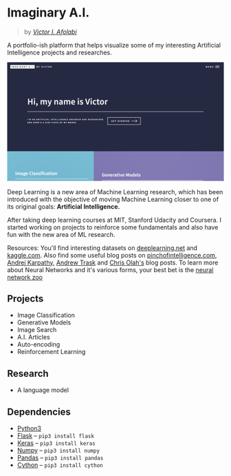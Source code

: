 # Imaginary A.I.

> by _[Victor I. Afolabi](https://github.com/victor-iyiola/)_

A portfolio-ish platform that helps visualize some of my interesting Artificial Intelligence projects and researches.

![Imaginary A.I. homepage](static/images/imaginary-ai-homepage.png)

Deep Learning is a new area of Machine Learning research, which has been introduced with the objective of moving Machine Learning closer to one of its original goals: **Artificial Intelligence.**

After taking deep learning courses at MIT, Stanford Udacity and Coursera. I started working on projects to reinforce some fundamentals and also have fun with the new area of ML research.

Resources: You'll find interesting datasets on [deeplearning.net](http://deeplearning.net/datasets/) and [kaggle.com](https://www.kaggle.com/datasets). Also find some useful blog posts on [pinchofintelligence.com](https://www.pinchofintelligence.com/), [Andrej Karpathy](http://karpathy.github.io/), [Andrew Trask](https://iamtrask.github.io/) and [Chris Olah's](http://colah.github.io/) blog posts. To learn more about Neural Networks and it's various forms, your best bet is the [neural network zoo](http://www.asimovinstitute.org/neural-network-zoo/)

## Projects

- Image Classification
- Generative Models
- Image Search
- A.I. Articles
- Auto-encoding
- Reinforcement Learning

## Research

- A language model

## Dependencies

- [Python3](http://python.org/)
- [Flask](http://flask.pocoo.org/) – ```pip3 install flask```
- [Keras](http://keras.io/) – ```pip3 install keras```
- [Numpy](http://www.numpy.org/) – ```pip3 install numpy```
- [Pandas](https://pandas.pydata.org/) – ```pip3 install pandas```
- [Cython](http://cython.org/) – ```pip3 install cython```